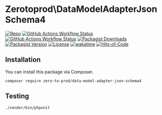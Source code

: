 # Zerotoprod\DataModelAdapterJsonSchema4

[![Repo](https://img.shields.io/badge/github-gray?logo=github)](https://github.com/zero-to-prod/data-model-adapter-json-schema4)
[![GitHub Actions Workflow Status](https://img.shields.io/github/actions/workflow/status/zero-to-prod/data-model-adapter-json-schema4/test.yml?label=test)](https://github.com/zero-to-prod/data-model-adapter-json-schema4/actions)
[![GitHub Actions Workflow Status](https://img.shields.io/github/actions/workflow/status/zero-to-prod/data-model-adapter-json-schema4/backwards_compatibility.yml?label=backwards_compatibility)](https://github.com/zero-to-prod/data-model-adapter-json-schema4/actions)
[![Packagist Downloads](https://img.shields.io/packagist/dt/zero-to-prod/data-model-adapter-json-schema4?color=blue)](https://packagist.org/packages/zero-to-prod/data-model-adapter-json-schema4/stats)
[![Packagist Version](https://img.shields.io/packagist/v/zero-to-prod/data-model-adapter-json-schema4?color=f28d1a)](https://packagist.org/packages/zero-to-prod/data-model-adapter-json-schema4)
[![License](https://img.shields.io/packagist/l/zero-to-prod/data-model-adapter-json-schema4?color=red)](https://github.com/zero-to-prod/data-model-adapter-json-schema4/blob/main/LICENSE.md)
[![wakatime](https://wakatime.com/badge/github/zero-to-prod/data-model-adapter-json-schema4.svg)](https://wakatime.com/badge/github/zero-to-prod/data-model-adapter-json-schema4)
[![Hits-of-Code](https://hitsofcode.com/github/zero-to-prod/data-model-adapter-json-schema4?branch=main)](https://hitsofcode.com/github/zero-to-prod/data-model-adapter-json-schema4/view?branch=main)

## Installation
You can install this package via Composer.

```shell
composer require zero-to-prod/data-model-adapter-json-schema4
```

## Testing

```shell
./vendor/bin/phpunit
```
